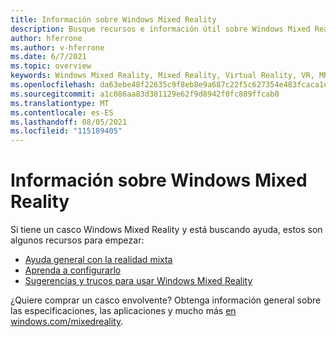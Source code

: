 ```yaml
---
title: Información sobre Windows Mixed Reality
description: Busque recursos e información útil sobre Windows Mixed Reality.
author: hferrone
ms.author: v-hferrone
ms.date: 6/7/2021
ms.topic: overview
keywords: Windows Mixed Reality, Mixed Reality, Virtual Reality, VR, MR,
ms.openlocfilehash: da63ebe48f22635c9f8eb8e9a687c22f5c627354e483fcaca1eebe2fb8f57480
ms.sourcegitcommit: a1c086aa83d381129e62f9d8942f0fc889ffcab0
ms.translationtype: MT
ms.contentlocale: es-ES
ms.lasthandoff: 08/05/2021
ms.locfileid: "115189405"
---
```

# <a name="get-info-about-windows-mixed-reality"></a>Información sobre Windows Mixed Reality

Si tiene un casco Windows Mixed Reality y está buscando ayuda, estos son algunos recursos para empezar:

* [Ayuda general con la realidad mixta](index.yml)
* [Aprenda a configurarlo](set-up-windows-mixed-reality.md)
* [Sugerencias y trucos para usar Windows Mixed Reality](https://support.microsoft.com/tips/home)

¿Quiere comprar un casco envolvente? Obtenga información general sobre las especificaciones, las aplicaciones y mucho más [en windows.com/mixedreality](https://www.microsoft.com/mixed-reality/windows-mixed-reality?rtc=1).